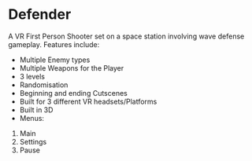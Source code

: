 # Defender

<p>A VR First Person Shooter set on a space station involving wave defense gameplay. Features include:<br>  

* Multiple Enemy types
* Multiple Weapons for the Player
* 3 levels
* Randomisation
* Beginning and ending Cutscenes
* Built for 3 different VR headsets/Platforms
* Built in 3D
* Menus:
1. Main
2. Settings
3. Pause